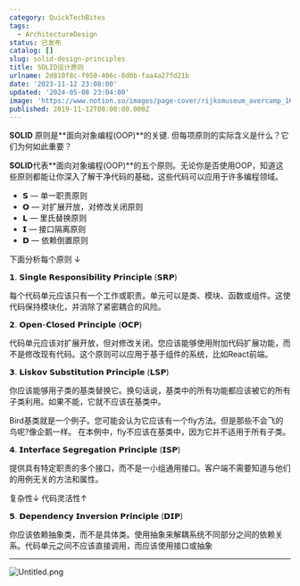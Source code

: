 ```yaml
---
category: QuickTechBites
tags:
  - ArchitectureDesign
status: 已发布
catalog: []
slug: solid-design-principles
title: SOLID设计原则
urlname: 2d810f8c-f950-406c-8d0b-faa4a27fd21b
date: '2023-11-12 23:08:00'
updated: '2024-05-08 23:04:00'
image: 'https://www.notion.so/images/page-cover/rijksmuseum_avercamp_1620.jpg'
published: 2019-11-12T08:00:00.000Z
---
```


**SOLID** 原则是**面向对象编程(OOP)**的关键. 但每项原则的实际含义是什么？它们为何如此重要？


**SOLID**代表**面向对象编程(OOP)**的五个原则。无论你是否使用OOP，知道这些原则都能让你深入了解干净代码的基础，这些代码可以应用于许多编程领域。

- 𝗦 — 单一职责原则
- 𝗢 — 对扩展开放，对修改关闭原则
- 𝗟 — 里氏替换原则
- 𝗜 — 接口隔离原则
- 𝗗 — 依赖倒置原则

下面分析每个原则 ↓


𝟭. 𝗦𝗶𝗻𝗴𝗹𝗲 𝗥𝗲𝘀𝗽𝗼𝗻𝘀𝗶𝗯𝗶𝗹𝗶𝘁𝘆 𝗣𝗿𝗶𝗻𝗰𝗶𝗽𝗹𝗲 (𝗦𝗥𝗣)


每个代码单元应该只有一个工作或职责。单元可以是类、模块、函数或组件。这使代码保持模块化，并消除了紧密耦合的风险。


𝟮. 𝗢𝗽𝗲𝗻-𝗖𝗹𝗼𝘀𝗲𝗱 𝗣𝗿𝗶𝗻𝗰𝗶𝗽𝗹𝗲 (𝗢𝗖𝗣)


代码单元应该对扩展开放，但对修改关闭。您应该能够使用附加代码扩展功能，而不是修改现有代码。这个原则可以应用于基于组件的系统，比如React前端。


𝟯. 𝗟𝗶𝘀𝗸𝗼𝘃 𝗦𝘂𝗯𝘀𝘁𝗶𝘁𝘂𝘁𝗶𝗼𝗻 𝗣𝗿𝗶𝗻𝗰𝗶𝗽𝗹𝗲 (𝗟𝗦𝗣)


你应该能够用子类的基类替换它。换句话说，基类中的所有功能都应该被它的所有子类利用。如果不能，它就不应该在基类中。


Bird基类就是一个例子。您可能会认为它应该有一个fly方法。但是那些不会飞的鸟呢?像企鹅一样。
在本例中，fly不应该在基类中，因为它并不适用于所有子类。


𝟰. 𝗜𝗻𝘁𝗲𝗿𝗳𝗮𝗰𝗲 𝗦𝗲𝗴𝗿𝗲𝗴𝗮𝘁𝗶𝗼𝗻 𝗣𝗿𝗶𝗻𝗰𝗶𝗽𝗹𝗲 (𝗜𝗦𝗣)


提供具有特定职责的多个接口，而不是一小组通用接口。客户端不需要知道与他们的用例无关的方法和属性。


复杂性↓
代码灵活性↑


𝟱. 𝗗𝗲𝗽𝗲𝗻𝗱𝗲𝗻𝗰𝘆 𝗜𝗻𝘃𝗲𝗿𝘀𝗶𝗼𝗻 𝗣𝗿𝗶𝗻𝗰𝗶𝗽𝗹𝗲 (𝗗𝗜𝗣)


你应该依赖抽象类，而不是具体类。使用抽象来解耦系统不同部分之间的依赖关系。代码单元之间不应该直接调用，而应该使用接口或抽象


---


![Untitled.png](https://prod-files-secure.s3.us-west-2.amazonaws.com/5d24fe63-e567-4804-86f9-9fdc62e13082/6fc4afd3-478b-4aaf-9884-0a3f8e406a71/Untitled.png?X-Amz-Algorithm=AWS4-HMAC-SHA256&X-Amz-Content-Sha256=UNSIGNED-PAYLOAD&X-Amz-Credential=ASIAZI2LB466Y5RSUSSP%2F20250323%2Fus-west-2%2Fs3%2Faws4_request&X-Amz-Date=20250323T213317Z&X-Amz-Expires=3600&X-Amz-Security-Token=IQoJb3JpZ2luX2VjEIT%2F%2F%2F%2F%2F%2F%2F%2F%2F%2FwEaCXVzLXdlc3QtMiJIMEYCIQCqXHa7hzVmcW74I8BEMaXDY2%2Fqp3BG0vTdFnYEiLrcpgIhAJKDAE7MrLnPAA9lvQzc8IG5O88Xy7aa4i7h9DdFTyrOKogECN3%2F%2F%2F%2F%2F%2F%2F%2F%2F%2FwEQABoMNjM3NDIzMTgzODA1IgwWdOWcZAZvHAKx%2Fbsq3AOBoBjFC6AOeW%2BW7SIIhJFTocng0oJMHye2QIQ22d7j2wStEEfa63Wwhrp2cbGPcIy%2BoNueATYHSma7wNO8V9j8qyqKhH%2Fov7gxFp0lalLMlPa6Qj%2F4gGWa%2Fceeosw9QqZc%2FIq%2FNz9vFVjUOhd2l1S%2BV8xVd5OsOeBtpYsP%2Ff69yCmH5%2BfHXxlEAyCepBXYSg7VkmWl%2F%2FtfPoLeY35Fn3KGONTeiv12RhblCJLWKAdz%2BlF69W73yIgKIwc4w8GbOAE8%2FpJERN3IO2YgyDrTMXzINkfb2P%2FtCgxHZ8i7WTMqLLCLOdFE04LuuaJG2iPu2PCZeLPqWGJt8k0CRXuvKdVKTggPuuMlcIGXhQ%2F4E9YRVfPWFzFmtPhNESq5ob3VmY3DpPj%2F2EIDviKhQvUsyskFSs%2FHFdTqlc%2FwIXx4iF%2FeltOSfDF%2FpIiuDZtEaFphzVKCz7eE0snZv30K%2BqKImMXl5Rj%2FT%2FD6r1ej24deJjQN%2Bz%2FLaJDLYEjBkorCwpWRqLhQ%2BiOVlu1Obj7zMxtY5tinoF8hD3oW6wW1qCoBGclTVxMlxeHJQVQbwIeXddttduzrarD%2FEd8nnmdHookVO7TgtdLhZ7ZBcs7HnOrWBD50G6Clw6dNSGblTrhWBzD0yYG%2FBjqkAdTSNTs%2FBOYk7n1UL%2FjpgLuJpaoot0ylC7BL008hfjbfWJKOswPu4B1BuHh1TxYyf0e6EWxQAOa9WL%2BzNvEJxOdTrhtj5jjreNjCqLc%2BZd%2F1j2sry3QanndVCSAuwgKZi5RwKQnjAtmDLlAEXWjzVdpwg2SeY4AKnZkINECrS6KrBxB19sWgVO2lF%2B%2Fm9ka690wIjqT2Rsj8KPI6YOXomeX%2BrEGe&X-Amz-Signature=d55a05c416601c7d34f621c2df580efc5fb79c0fd30b25c0e662af5640135abb&X-Amz-SignedHeaders=host&x-id=GetObject)

